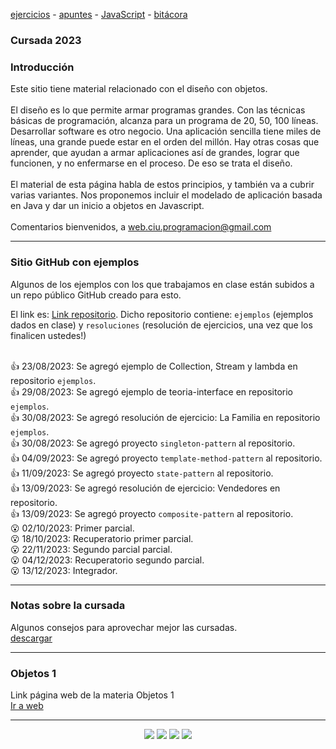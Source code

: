 [ejercicios](ejercicios.md)&nbsp;-&nbsp;[apuntes](apuntes.md)&nbsp;-&nbsp;[JavaScript](javascript/javascript-intro.md)&nbsp;-&nbsp;[bitácora](bitacora.md)

### Cursada 2023

### Introducción
Este sitio tiene material relacionado con el diseño con objetos.
<br/>
<br/>
El diseño es lo que permite armar programas grandes.
Con las técnicas básicas de programación, alcanza para un programa de 20, 50, 100 líneas. 
Desarrollar software es otro negocio. Una aplicación sencilla tiene miles de líneas, una grande puede estar en el orden del millón.
Hay otras cosas que aprender, que ayudan a armar aplicaciones así de grandes, lograr que funcionen, y no enfermarse en el proceso. 
De eso se trata el diseño.
<br/>
<br/>
El material de esta página habla de estos principios, y también va a cubrir varias variantes.
Nos proponemos incluir el modelado de aplicación basada en Java y dar un inicio a objetos en Javascript.
<br/>
<br/>
Comentarios bienvenidos, a web.ciu.programacion@gmail.com
<br/>

<hr/>

### Sitio GitHub con ejemplos
Algunos de los ejemplos con los que trabajamos en clase están subidos a un repo público GitHub creado para esto.  

El link es: 
<a href="https://github.com/web-ciu-programacion/Objetos2-2023-Compartido" target="_blank">Link repositorio</a>. Dicho repositorio contiene: ``ejemplos`` (ejemplos dados en clase) y ``resoluciones`` (resolución de ejercicios, una vez que los finalicen ustedes!) <br/> <br/>

👍 23/08/2023: Se agregó ejemplo de Collection, Stream y lambda en repositorio ``ejemplos``.<br/>
👍 29/08/2023: Se agregó ejemplo de teoria-interface en repositorio ``ejemplos``.<br/>
👍 30/08/2023: Se agregó resolución de ejercicio: La Familia en repositorio ``ejemplos``.<br/>
👍 30/08/2023: Se agregó proyecto ``singleton-pattern`` al repositorio.<br/>
👍 04/09/2023: Se agregó proyecto ``template-method-pattern`` al repositorio.<br/>
👍 11/09/2023: Se agregó proyecto ``state-pattern`` al repositorio.<br/>
👍 13/09/2023: Se agregó resolución de ejercicio: Vendedores en repositorio.<br/>
👍 13/09/2023: Se agregó proyecto ``composite-pattern`` al repositorio.<br/>
😮 02/10/2023: Primer parcial.<br/>
😮 18/10/2023: Recuperatorio primer parcial.<br/>
😮 22/11/2023: Segundo parcial parcial.<br/>
😮 04/12/2023: Recuperatorio segundo parcial.<br/>
😮 13/12/2023: Integrador.<br/>
<!-- 👍 13/04/2021: Se agregó proyecto ``teoria-interface`` al repositorio.<br/> 
👍 14/04/2021: Se agregó proyecto ``viajeros`` al repositorio.<br/>
😮 05/05/2021: Se agregó ejercicio ``imperio`` a sección ejercicios.<br/>
👍 06/05/2021: Se agregó proyecto ``oktubrefest`` al repositorio.<br/>
👍 07/05/2021: Se agregó proyecto ``composite-pattern`` al repositorio.<br/>
👍 15/05/2021: Se agregó proyecto ``remiseria`` al repositorio.<br/>
👍 15/05/2021: Se agregó proyecto ``imperio`` al repositorio.<br/>
👍 15/05/2021: Se agregó proyecto ``factory-method-pattern`` al repositorio.<br/>
👍 21/05/2021: Se agregó proyecto ``observer-pattern`` al repositorio.<br/>
👍 25/06/2021: Se agregó proyecto ``civilization`` al repositorio.<br/>
👍 25/06/2021: Se agregó proyecto ``civilization-refinamiento`` al repositorio.<br/>
👍 25/06/2021: Se agregó proyecto ``examenes`` al repositorio.<br/>
👍 09/07/2021: Se agregó proyecto ``examenes-generics`` al repositorio.<br/>
👍 09/07/2021: Se agregó proyecto ``Enunciado del parcial`` al repositorio.<br/>
👍 09/07/2021: Se agregó proyecto ``Resolución ejercicio Plan de Contingencia del Parcial`` al repositorio.<br/>
👍 09/07/2021: Se agregó proyecto ``Resolución ejercicio Sábados de Ascenso del Parcial`` al repositorio.<br/>
😮 21/07/2021: RECUPERATORIO PARCIAL.<br/>
-->
<hr/>

### Notas sobre la cursada
Algunos consejos para aprovechar mejor las cursadas. <br/>
<a href="material/documentos/otros/Ideas-para-una-cursada-feliz.pdf" target="_blank">descargar</a>

<hr/>

### Objetos 1
Link página web de la materia Objetos 1<br/>
<a href="http://objetos1wollokunq.gitlab.io" target="_blank">Ir a web</a><br/>

<hr/>

<center><img src="imagenes/logo-java-1.png" />&nbsp;<img src="imagenes/logo-linux-1.png" />&nbsp;<img src="imagenes/logo-java-2.png" />&nbsp;<img src="imagenes/logo-lamadrid-1.png" /></center>
